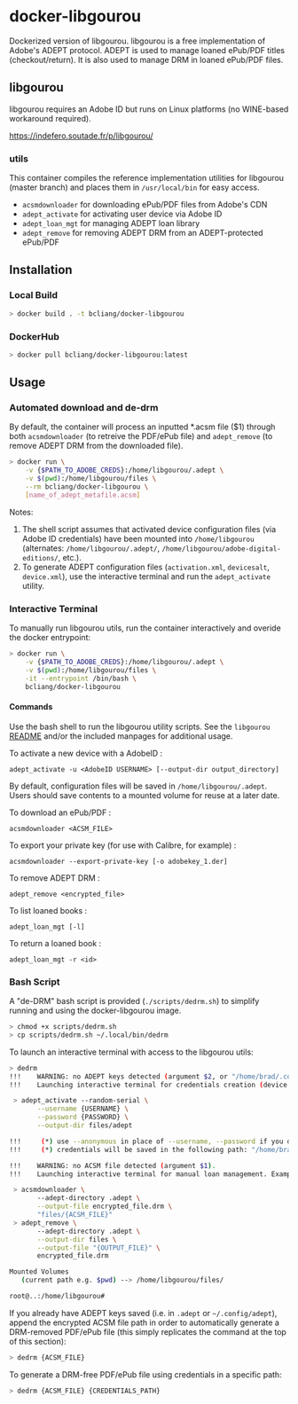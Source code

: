 # docker-libgourou

Dockerized version of libgourou. libgourou is a free implementation of Adobe's ADEPT protocol. ADEPT is used to manage loaned ePub/PDF titles (checkout/return). It is also used to manage DRM in loaned ePub/PDF files. 

## libgourou

libgourou requires an Adobe ID but runs on Linux platforms (no WINE-based workaround required).

https://indefero.soutade.fr/p/libgourou/

### utils

This container compiles the reference implementation utilities for libgourou (master branch) and places them in `/usr/local/bin` for easy access. 

- `acsmdownloader` for downloading ePub/PDF files from Adobe's CDN
- `adept_activate` for activating user device via Adobe ID
- `adept_loan_mgt` for managing ADEPT loan library
- `adept_remove` for removing ADEPT DRM from an ADEPT-protected ePub/PDF

## Installation

### Local Build

```bash
> docker build . -t bcliang/docker-libgourou
```

### DockerHub

```bash
> docker pull bcliang/docker-libgourou:latest
```

## Usage

### Automated download and de-drm

By default, the container will process an inputted *.acsm file ($1) through both `acsmdownloader` (to retreive the PDF/ePub file) and `adept_remove` (to remove ADEPT DRM from the downloaded file). 

```bash
> docker run \
    -v {$PATH_TO_ADOBE_CREDS}:/home/libgourou/.adept \
    -v $(pwd):/home/libgourou/files \
    --rm bcliang/docker-libgourou \
    [name_of_adept_metafile.acsm]
```

Notes: 
1. The shell script assumes that activated device configuration files (via Adobe ID credentials) have been mounted into `/home/libgourou` (alternates: `/home/libgourou/.adept/`, `/home/libgourou/adobe-digital-editions/`, etc.). 
2. To generate ADEPT configuration files (`activation.xml`, `devicesalt`, `device.xml`), use the interactive terminal and run the `adept_activate` utility.

### Interactive Terminal

To manually run libgourou utils, run the container interactively and overide the docker entrypoint:
```bash
> docker run \
    -v {$PATH_TO_ADOBE_CREDS}:/home/libgourou/.adept \
    -v $(pwd):/home/libgourou/files \
    -it --entrypoint /bin/bash \
    bcliang/docker-libgourou
```

#### Commands

Use the bash shell to run the libgourou utility scripts. See the `libgourou` [README](https://indefero.soutade.fr/p/libgourou/source/tree/master/README.md) and/or the included manpages for additional usage.

To activate a new device with a AdobeID :
```
adept_activate -u <AdobeID USERNAME> [--output-dir output_directory]
```
By default, configuration files will be saved in `/home/libgourou/.adept`. Users should save contents to a mounted volume for reuse at a later date.

To download an ePub/PDF :
```
acsmdownloader <ACSM_FILE>
```
To export your private key (for use with Calibre, for example) :
```
acsmdownloader --export-private-key [-o adobekey_1.der]
```
To remove ADEPT DRM :
```
adept_remove <encrypted_file>
```
To list loaned books :
```
adept_loan_mgt [-l]
```
To return a loaned book :
```
adept_loan_mgt -r <id>
```

### Bash Script

A "de-DRM" bash script is provided (`./scripts/dedrm.sh`) to simplify running and using the docker-libgourou image.

```bash
> chmod +x scripts/dedrm.sh
> cp scripts/dedrm.sh ~/.local/bin/dedrm
```

To launch an interactive terminal with access to the libgourou utils:
```bash
> dedrm
!!!    WARNING: no ADEPT keys detected (argument $2, or "/home/brad/.config/adept").
!!!    Launching interactive terminal for credentials creation (device activation). Run this:

 > adept_activate --random-serial \
       --username {USERNAME} \
       --password {PASSWORD} \
       --output-dir files/adept

!!!     (*) use --anonymous in place of --username, --password if you do not have an ADE account.
!!!     (*) credentials will be saved in the following path: "/home/brad/repos/docker-libgourou/adept"

!!!    WARNING: no ACSM file detected (argument $1).
!!!    Launching interactive terminal for manual loan management. Example commands below:

 > acsmdownloader \
       --adept-directory .adept \
       --output-file encrypted_file.drm \
       "files/{ACSM_FILE}"
 > adept_remove \
       --adept-directory .adept \
       --output-dir files \
       --output-file "{OUTPUT_FILE}" \
       encrypted_file.drm

Mounted Volumes
   (current path e.g. $pwd) --> /home/libgourou/files/

root@..:/home/libgourou# 
```

If you already have ADEPT keys saved (i.e. in `.adept` or `~/.config/adept`), append the encrypted ACSM file path in order to automatically generate a DRM-removed PDF/ePub file (this simply replicates the command at the top of this section):
```bash
> dedrm {ACSM_FILE}
```

To generate a DRM-free PDF/ePub file using credentials in a specific path:
```bash
> dedrm {ACSM_FILE} {CREDENTIALS_PATH}
```
